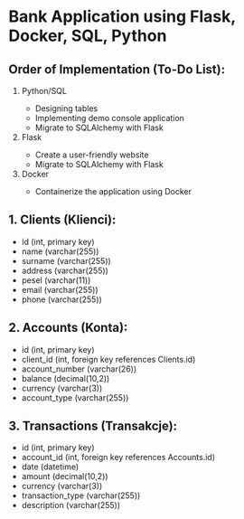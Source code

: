 <!DOCTYPE html>
<html lang="en">
<head>
    <meta charset="UTF-8">
    <meta name="viewport" content="width=device-width, initial-scale=1.0">
    <title>Bank Application Documentation</title>
</head>
<body>
    <h1>Bank Application using Flask, Docker, SQL, Python</h1>
    <h2>Order of Implementation (To-Do List):</h2>
    <ol>
        <li>Python/SQL</li>
        <ul>
            <li>Designing tables</li>
            <li>Implementing demo console application</li>
            <li>Migrate to SQLAlchemy with Flask</li>
        </ul>
        <li>Flask</li>
        <ul>
            <li>Create a user-friendly website</li>
            <li>Migrate to SQLAlchemy with Flask</li>
        </ul>
        <li>Docker</li>
        <ul>
            <li>Containerize the application using Docker</li>
        </ul>
    </ol>
    <h2>1. Clients (Klienci):</h2>
    <ul>
        <li>id (int, primary key)</li>
        <li>name (varchar(255))</li>
        <li>surname (varchar(255))</li>
        <li>address (varchar(255))</li>
        <li>pesel (varchar(11))</li>
        <li>email (varchar(255))</li>
        <li>phone (varchar(255))</li>
    </ul>
    <h2>2. Accounts (Konta):</h2>
    <ul>
        <li>id (int, primary key)</li>
        <li>client_id (int, foreign key references Clients.id)</li>
        <li>account_number (varchar(26))</li>
        <li>balance (decimal(10,2))</li>
        <li>currency (varchar(3))</li>
        <li>account_type (varchar(255))</li>
    </ul>
    <h2>3. Transactions (Transakcje):</h2>
    <ul>
        <li>id (int, primary key)</li>
        <li>account_id (int, foreign key references Accounts.id)</li>
        <li>date (datetime)</li>
        <li>amount (decimal(10,2))</li>
        <li>currency (varchar(3))</li>
        <li>transaction_type (varchar(255))</li>
        <li>description (varchar(255))</li>
    </ul>
</body>
</html>